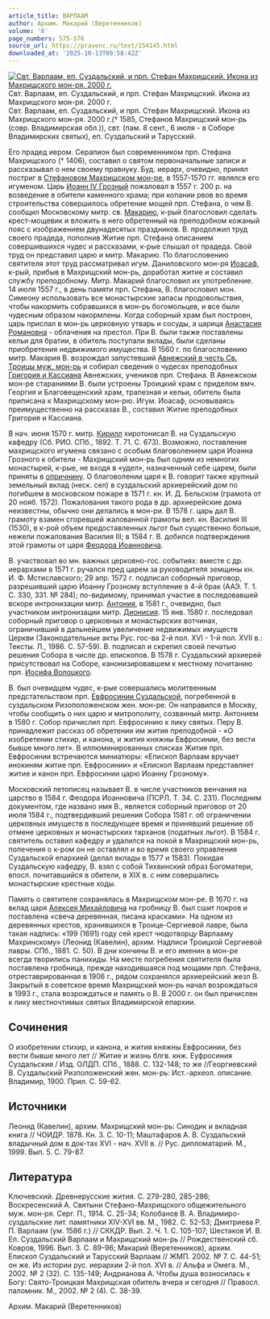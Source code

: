 ```yaml
---
article_title: ВАРЛААМ
author: Архим. Макарий (Веретенников)
volume: '6'
page_numbers: 575-576
source_url: https://pravenc.ru/text/154145.html
downloaded_at: '2025-10-13T09:58:42Z'
---
```


[![Свт. Варлаам, еп. Суздальский, и прп. Стефан Махрищский. Икона из Махрищского мон-ря. 2000 г.](https://pravenc.ru/data/578/461/1234/i200.jpg "Кликните для увеличения картинки")](https://pravenc.ru/data/578/461/1234/i400.jpg)Свт. Варлаам, еп. Суздальский, и прп. Стефан Махрищский. Икона из Махрищского мон-ря. 2000 г.  
Свт. Варлаам, еп. Суздальский, и прп. Стефан Махрищский. Икона из Махрищского мон-ря. 2000 г.(† 1585, Стефанов Махрищский мон-рь (совр. Владимирская обл.)), свт. (пам. 8 сент., 6 июля - в Соборе Владимирских святых), еп. Суздальский и Тарусский.

Его прадед иером. Серапион был современником прп. Стефана Махрищского († 1406), составил о святом первоначальные записи и рассказывал о нем своему правнуку. Буд. иерарх, очевидно, принял постриг в [Стефановом Махрищском мон-ре](<https://pravenc.ru/text/Стефановом Махрищском мон-ре.html>), в 1557-1570 гг. являлся его игуменом. Царь [Иоанн IV Грозный](<https://pravenc.ru/text/Иоанн IV Грозный.html>) пожаловал в 1557 г. 200 р. на возведение в обители каменного храма; при копании рвов во время строительства совершилось обретение мощей прп. Стефана, о чем В. сообщил Московскому митр. св. [Макарию](https://pravenc.ru/text/Макарий.html), к-рый благословил сделать крест-мощевик и вложить в него обретенный на преподобном кожаный пояс с изображением двунадесятых праздников. В. продолжил труд своего прадеда, пополнив Житие прп. Стефана описанием совершившихся чудес и рассказами, к-рые слышал от прадеда. Свой труд он представил царю и митр. Макарию. По благословению святителя этот труд рассматривал игум. Даниловского мон-ря [Иоасаф](https://pravenc.ru/text/Иоасаф.html), к-рый, прибыв в Махрищский мон-рь, доработал житие и составил службу преподобному. Митр. Макарий благословил их употребление. 14 июля 1557 г., в день памяти прп. Стефана, В. благословил мон. Симеону использовать все монастырские запасы продовольствия, чтобы накормить собравшихся в мон-рь богомольцев, и все были чудесным образом накормлены. Когда соборный храм был построен, царь прислал в мон-рь церковную утварь и сосуды, а царица [Анастасия Романовна](<https://pravenc.ru/text/Анастасия Романовна.html>) - облачения на престол. При В. были также поставлены кельи для братии, в обитель поступали вклады, были сделаны приобретения недвижимого имущества. В 1560 г. по благословению митр. Макария В. возрождал запустевший [Авнежский в честь Св. Троицы муж. мон-рь](<https://pravenc.ru/text/Авнежский в честь Св  Троицы муж  мон-рь.html>) и собирал сведения о чудесах преподобных [Григория и Кассиана](<https://pravenc.ru/text/Григория и Кассиана.html>) Авнежских, учеников прп. Стефана. В Авнежском мон-ре стараниями В. были устроены Троицкий храм с приделом вмч. Георгия и Благовещенский храм, трапезная и кельи, обитель была приписана к Махрищскому мон-рю. Игум. Иоасаф, основываясь преимущественно на рассказах В., составил Житие преподобных Григория и Кассиана.

В нач. июня 1570 г. митр. [Кирилл](https://pravenc.ru/text/Кирилл.html) хиротонисал В. на Суздальскую кафедру (Сб. РИО. СПб., 1892. Т. 71. С. 673). Возможно, поставление махрищского игумена связано с особым благоволением царя Иоанна Грозного к обители - Махрищский мон-рь был одним из немногих монастырей, к-рые, не входя в «удел», назначенный себе царем, были приняты в [опричнину](https://pravenc.ru/text/опричнину.html). О благоволении царя к В. говорит также крупный земельный вклад (неск. сел) в суздальский архиерейский дом по погибшем в московском пожаре в 1571 г. кн. И. Д. Бельском (грамота от 20 нояб. 1572). Пожалования такого рода в др. архиерейские дома неизвестны, обычно они делались в мон-ри. В 1578 г. царь дал В. грамоту взамен сгоревшей жалованной грамоты вел. кн. Василия III (1530), в к-рой объем предоставленных льгот был существенно больше, нежели пожалования Василия III; в 1584 г. В. добился подтверждения этой грамоты от царя [Феодора Иоанновича](<https://pravenc.ru/text/Феодора Иоанновича.html>).

В. участвовал во мн. важных церковно-гос. событиях: вместе с др. иерархами в 1571 г. ручался пред царем за руководителя земщины кн. И. Ф. Мстиславского; 29 апр. 1572 г. подписал соборный приговор, разрешивший царю Иоанну Грозному вступление в 4-й брак (ААЭ. Т. 1. С. 330, 331. № 284); по-видимому, принимал участие в последовавшей вскоре интронизации митр. [Антония](https://pravenc.ru/text/АНТОНИЙ.html), в 1581 г., очевидно, был участником интронизации митр. [Дионисия](https://pravenc.ru/text/Дионисий.html). 15 янв. 1580 г. последовал соборный приговор о церковных и монастырских вотчинах, ограничивший в дальнейшем увеличение недвижимых имуществ Церкви (Законодательные акты Рус. гос-ва 2-й пол. XVI - 1-й пол. XVII в.: Тексты. Л., 1986. С. 57-59). В. подписал и скрепил своей печатью решения Собора в числе др. епископов. В 1578 г. Суздальский архиерей присутствовал на Соборе, канонизировавшем к местному почитанию прп. [Иосифа Волоцкого](https://pravenc.ru/text/Иосиф.html).

В. был очевидцем чудес, к-рые совершались молитвенным предстательством прп. [Евфросинии Суздальской](<https://pravenc.ru/text/Евфросинии Суздальской.html>), погребенной в суздальском Ризоположенском жен. мон-ре. Он направился в Москву, чтобы сообщить о них царю и митрополиту, созванный митр. Антонием в 1580 г. Собор причислил прп. Евфросинию к лику святых. Перу В. принадлежит рассказ об обретении им жития преподобной - «О изобретении стихир, и канона, и жития княжны Евфросинии, без вести бывше много лет». В иллюминированных списках Жития прп. Евфросинии встречаются миниатюры: «Епископ Варлаам вручает инокиням житие прп. Евфросинии» и «Епископ Варлаам представляет житие и канон прп. Евфросинии царю Иоанну Грозному».

Московский летописец называет В. в числе участников венчания на царство в 1584 г. Феодора Иоанновича (ПСРЛ. Т. 34. С. 231). Последним документом, где названо имя В., является соборный приговор от 20 июля 1584 г., подтвердивший решения Собора 1581 г. об ограничении церковных имуществ в последующее время и принявший решение об отмене церковных и монастырских тарханов (податных льгот). В 1584 г. святитель оставил кафедру и удалился на покой в Махрищский мон-рь, попечения о к-ром он не оставлял и во время своего управления Суздальской епархией (делал вклады в 1577 и 1583). Покидая Суздальскую кафедру, В. взял с собой Тихвинский образ Богоматери, впосл. почитавшийся в обители, в XIX в. с ним совершались монастырские крестные ходы.

Память о святителе сохранялась в Махрищском мон-ре. В 1670 г. на вклад царя [Алексея Михайловича](<https://pravenc.ru/text/Алексея Михайловича.html>) на гробницу В. был сшит покров и поставлена «свеча деревянная, писана красками». На одном из деревянных крестов, хранившихся в Троице-Сергиевой лавре, была такая надпись: «199 (1691) году сей крест чюдотворцу Варлааму Махринскому» (Леонид (Кавелин), архим. Надписи Троицкой Сергиевой лавры. СПб., 1881. С. 50). В дни кончины В. и его именин в мон-ре всегда творились панихиды. На месте погребения святителя была поставлена гробница, прежде находившаяся под мощами прп. Стефана, отреставрированная в 1906 г., рядом сохранялся архиерейский жезл В. Закрытый в советское время Махрищский мон-рь начал возрождаться в 1993 г., стала возрождаться и память о В. В 2000 г. он был причислен к лику местночтимых святых Владимирской епархии.

## Сочинения

О изобретении стихир, и канона, и жития княжны Евфросинии, без вести бывше много лет // Житие и жизнь блгв. кнж. Еуфросиния Суздальския / Изд. ОЛДП. СПб., 1888. С. 132-148; то же //Георгиевский В. Суздальский Ризположенский жен. мон-рь: Ист.-археол. описание. Владимир, 1900. Прил. С. 59-62.

## Источники

Леонид (Кавелин), архим. Махрищский мон-рь: Синодик и вкладная книга // ЧОИДР. 1878. Кн. 3. С. 10-11; Маштафаров А. В. Суздальский владычный дом в док-тах XVI - нач. XVII в. // Рус. дипломатарий. М., 1999. Вып. 5. С. 79-87.

## Литература

Ключевский. Древнерусские жития. С. 279-280, 285-286; Воскресенский А. Святыни Стефано-Махрищского общежительного муж. мон-ря. Серг. П., 1914. С. 25-34; Колобанов В. А. Владимиро-суздальские лит. памятники XIV-XVI вв. М., 1982. С. 52-53; Дмитриева Р. П. Варлаам (ум. 1586 г.) // СККДР. Вып. 2. Ч. 1. С. 105-107; Шестаков И. В. Еп. Суздальский Варлаам и Махрищский мон-рь // Рождественский сб. Ковров, 1996. Вып. 3. С. 89-96; Макарий (Веретенников), архим. Епископ Суздальский и Тарусский Варлаам // ЖМП. 2002. № 7. С. 44-51; он же. Из истории рус. иерархии 2-й пол. XVI в. // Альфа и Омега. М., 2002. № 2 (32). С. 135-149; Андрианова А. Чтобы душа возносилась к Богу: Свято-Троицкая Махрищская обитель вчера и сегодня // Правосл. паломник. М., 2002. № 2 (4). С. 38-39.

Архим. Макарий (Веретенников)
